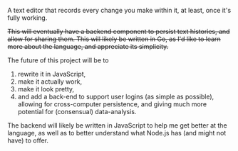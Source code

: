 A text editor that records every change you make within it, at least, once it's
fully working.

~~This will eventually have a backend component to persist text histories, and
allow for sharing them. This will likely be written in Go, as I'd like to learn
more about the language, and appreciate its simplicity.~~

The future of this project will be to 
1. rewrite it in JavaScript,
2. make it actually work,
3. make it look pretty,
4. and add a back-end to support user logins (as simple as possible), allowing for cross-computer persistence, and giving much more potential for (consensual) data-analysis.

The backend will likely be written in JavaScript to help me get better at the language, as well as to better understand what Node.js has (and might not have) to offer.
